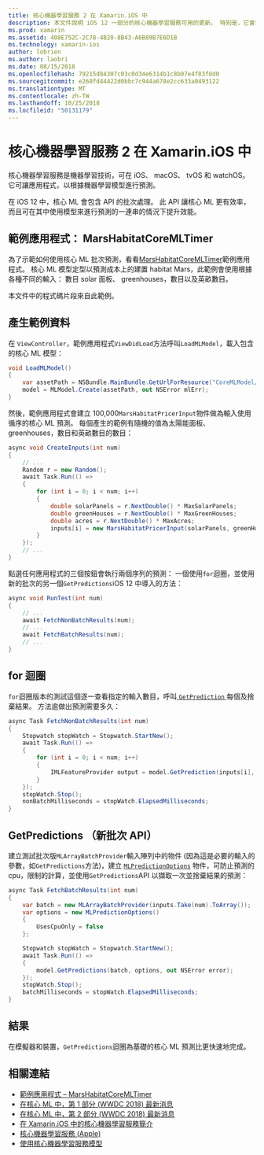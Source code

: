 ```yaml
---
title: 核心機器學習服務 2 在 Xamarin.iOS 中
description: 本文件說明 iOS 12 一部分的核心機器學習服務可用的更新。 特別是，它會查看新的批次預測 API 相關聯的效能改進。
ms.prod: xamarin
ms.assetid: 408E752C-2C78-4B20-8B43-A6B89B7E6D1B
ms.technology: xamarin-ios
author: lobrien
ms.author: laobri
ms.date: 08/15/2018
ms.openlocfilehash: 79215d84307c03c0d34e6314b1c8b07e4f83fdd0
ms.sourcegitcommit: e268fd44422d0bbc7c944a678e2cc633a0493122
ms.translationtype: MT
ms.contentlocale: zh-TW
ms.lasthandoff: 10/25/2018
ms.locfileid: "50131179"
---
```

# <a name="core-ml-2-in-xamarinios"></a>核心機器學習服務 2 在 Xamarin.iOS 中

核心機器學習服務是機器學習技術，可在 iOS、 macOS、 tvOS 和 watchOS。 它可讓應用程式，以根據機器學習模型進行預測。

在 iOS 12 中，核心 ML 會包含 API 的批次處理。 此 API 讓核心 ML 更有效率，而且可在其中使用模型來進行預測的一連串的情況下提升效能。

## <a name="sample-app-marshabitatcoremltimer"></a>範例應用程式： MarsHabitatCoreMLTimer

為了示範如何使用核心 ML 批次預測，看看[MarsHabitatCoreMLTimer](https://developer.xamarin.com/samples/monotouch/iOS12/MarsHabitatCoreMLTimer)範例應用程式。 核心 ML 模型定型以預測成本上的建置 habitat Mars，此範例會使用根據各種不同的輸入： 數目 solar 面板、 greenhouses，數目以及英畝數目。

本文件中的程式碼片段來自此範例。

## <a name="generate-sample-data"></a>產生範例資料

在  `ViewController`，範例應用程式`ViewDidLoad`方法呼叫`LoadMLModel`，載入包含的核心 ML 模型：

```csharp
void LoadMLModel()
{
    var assetPath = NSBundle.MainBundle.GetUrlForResource("CoreMLModel/MarsHabitatPricer", "mlmodelc");
    model = MLModel.Create(assetPath, out NSError mlErr);
}
```

然後，範例應用程式會建立 100,000`MarsHabitatPricerInput`物件做為輸入使用循序的核心 ML 預測。 每個產生的範例有隨機的值為太陽能面板、 greenhouses，數目和英畝數目的數目：

```csharp
async void CreateInputs(int num)
{
    // ...
    Random r = new Random();
    await Task.Run(() =>
    {
        for (int i = 0; i < num; i++)
        {
            double solarPanels = r.NextDouble() * MaxSolarPanels;
            double greenHouses = r.NextDouble() * MaxGreenHouses;
            double acres = r.NextDouble() * MaxAcres;
            inputs[i] = new MarsHabitatPricerInput(solarPanels, greenHouses, acres);
        }
    });
    // ...
}
```

點選任何應用程式的三個按鈕會執行兩個序列的預測： 一個使用`for`迴圈，並使用新的批次的另一個`GetPredictions`iOS 12 中導入的方法：

```csharp
async void RunTest(int num)
{
    // ...
    await FetchNonBatchResults(num);
    // ...
    await FetchBatchResults(num);
    // ...
}
```

## <a name="for-loop"></a>for 迴圈

`for`迴圈版本的測試這個逐一查看指定的輸入數目，呼叫[ `GetPrediction` ](https://developer.xamarin.com/api/member/CoreML.MLModel.GetPrediction/)每個及捨棄結果。 方法逾做出預測需要多久：

```csharp
async Task FetchNonBatchResults(int num)
{
    Stopwatch stopWatch = Stopwatch.StartNew();
    await Task.Run(() =>
    {
        for (int i = 0; i < num; i++)
        {
            IMLFeatureProvider output = model.GetPrediction(inputs[i], out NSError error);
        }
    });
    stopWatch.Stop();
    nonBatchMilliseconds = stopWatch.ElapsedMilliseconds;
}
```

## <a name="getpredictions-new-batch-api"></a>GetPredictions （新批次 API）

建立測試批次版`MLArrayBatchProvider`輸入陣列中的物件 (因為這是必要的輸入的參數，如`GetPredictions`方法)，建立 [`MLPredictionOptions`](https://developer.xamarin.com/api/type/CoreML.MLPredictionOptions/)
物件，可防止預測的 cpu，限制的計算，並使用`GetPredictions`API 以擷取一次並捨棄結果的預測：

```csharp
async Task FetchBatchResults(int num)
{
    var batch = new MLArrayBatchProvider(inputs.Take(num).ToArray());
    var options = new MLPredictionOptions()
    {
        UsesCpuOnly = false
    };

    Stopwatch stopWatch = Stopwatch.StartNew();
    await Task.Run(() =>
    {
        model.GetPredictions(batch, options, out NSError error);
    });
    stopWatch.Stop();
    batchMilliseconds = stopWatch.ElapsedMilliseconds;
}
```

## <a name="results"></a>結果

在模擬器和裝置，`GetPredictions`迴圈為基礎的核心 ML 預測比更快速地完成。

## <a name="related-links"></a>相關連結

- [範例應用程式 – MarsHabitatCoreMLTimer](https://developer.xamarin.com/samples/monotouch/iOS12/MarsHabitatCoreMLTimer)
- [在核心 ML 中，第 1 部分 (WWDC 2018) 最新消息](https://developer.apple.com/videos/play/wwdc2018/708/)
- [在核心 ML 中，第 2 部分 (WWDC 2018) 最新消息](https://developer.apple.com/videos/play/wwdc2018/709/)
- [在 Xamarin.iOS 中的核心機器學習服務簡介](https://docs.microsoft.com/en-us/xamarin/ios/platform/introduction-to-ios11/coreml)
- [核心機器學習服務 (Apple)](https://developer.apple.com/documentation/coreml?language=objc)
- [使用核心機器學習服務模型](https://developer.apple.com/machine-learning/build-run-models/)
